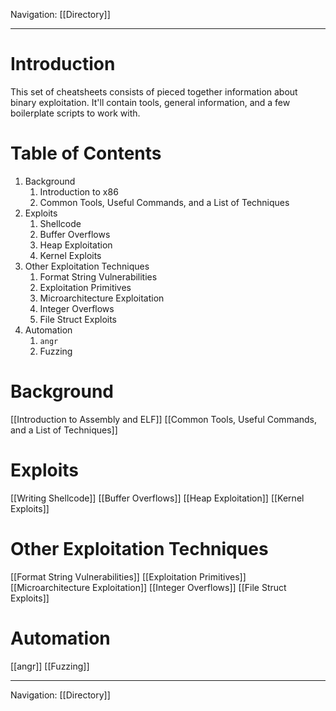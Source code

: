 Navigation: [[Directory]]

---
# Introduction
This set of cheatsheets consists of pieced together information about binary exploitation. It'll contain tools, general information, and a few boilerplate scripts to work with. 

# Table of Contents
1. Background
	1. Introduction to x86
	2. Common Tools, Useful Commands, and a List of Techniques
2. Exploits
	1. Shellcode
	2. Buffer Overflows
	3. Heap Exploitation
	4. Kernel Exploits
4. Other Exploitation Techniques
	1. Format String Vulnerabilities
	2. Exploitation Primitives
	3. Microarchitecture Exploitation
	4. Integer Overflows 
	5. File Struct Exploits
5. Automation
	1. `angr`
	2. Fuzzing

# Background
[[Introduction to Assembly and ELF]]
[[Common Tools, Useful Commands, and a List of Techniques]]
# Exploits
[[Writing Shellcode]]
[[Buffer Overflows]]
[[Heap Exploitation]]
[[Kernel Exploits]]
# Other Exploitation Techniques
[[Format String Vulnerabilities]]
[[Exploitation Primitives]]
[[Microarchitecture Exploitation]]
[[Integer Overflows]]
[[File Struct Exploits]]
# Automation
[[angr]]
[[Fuzzing]]

---
Navigation: [[Directory]]